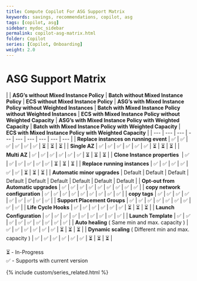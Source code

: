 ```yaml
---
title: Compute Copilot For ASG Support Matrix
keywords: savings, recommendations, copilot, asg
tags: [copilot, asg]
sidebar: mydoc_sidebar
permalink: copilot-asg-matrix.html
folder: Copilot
series: [Copilot, Onboarding]
weight: 2.0
---
```


# ASG Support Matrix #



|      | **ASG’s without Mixed Instance Policy** | **Batch without Mixed Instance Policy** | **ECS without Mixed Instance Policy** | **ASG’s with Mixed Instance Policy without Weighted Instances** | **Batch with Mixed Instance Policy without Weighted Instances** | **ECS with Mixed Instance Policy without Weighted Capacity** | **ASG’s with Mixed Instance Policy with Weighted Capacity** | **Batch with Mixed Instance Policy with Weighted Capacity** | **ECS with Mixed Instance Policy with Weighted Capacity** |
| --- | --- | --- | --- | --- | --- | --- | --- | --- |
| **Replace instances on running event**                 | ✅                                       | ✅                                       | ✅                                     | ✅                                                               | ✅                                                               | ✅                                                            | ⏳                                                           | ⏳                                                           | ⏳                                                         |
| **Single AZ**                                          | ✅                                       | ✅                                       | ✅                                     | ✅                                                               | ✅                                                               | ✅                                                            | ⏳                                                           | ⏳                                                           | ⏳                                                         |
| **Multi AZ**                                           | ✅                                       | ✅                                       | ✅                                     | ✅                                                               | ✅                                                               | ✅                                                            | ⏳                                                           | ⏳                                                           | ⏳                                                         |
| **Clone Instance properties**                          | ✅                                       | ✅                                       | ✅                                     | ✅                                                               | ✅                                                               | ✅                                                            | ⏳                                                           | ⏳                                                           | ⏳                                                         |
| **Replace running instances**                          | ✅                                       | ✅                                       | ✅                                     | ✅                                                               | ✅                                                               | ✅                                                            | ⏳                                                           | ⏳                                                           | ⏳                                                         |
| **Automatic minor upgrades**                           | Default                                 | Default                                 | Default                               | Default                                                         | Default                                                         | Default                                                      | Default                                                     | Default                                                     | Default                                                   |
| **Opt-out from Automatic upgrades**                    | ✅                                       | ✅                                       | ✅                                     | ✅                                                               | ✅                                                               | ✅                                                            | ✅                                                           | ✅                                                           | ✅                                                         |
| **copy network configuration**                         | ✅                                       | ✅                                       | ✅                                     | ✅                                                               | ✅                                                               | ✅                                                            | ✅                                                           | ✅                                                           | ✅                                                         |
| **copy tags**                                          | ✅                                       | ✅                                       | ✅                                     | ✅                                                               | ✅                                                               | ✅                                                            | ✅                                                           | ✅                                                           | ✅                                                         |
| **Support Placement Groups**                           | ✅                                       | ✅                                       | ✅                                     | ✅                                                               | ✅                                                               | ✅                                                            | ✅                                                           | ✅                                                           | ✅                                                         |
| **Life Cycle Hooks**                                   | ✅                                       | ✅                                       | ✅                                     | ✅                                                              | ✅                                                               | ✅                                                            | ⏳                                                           | ⏳                                                           | ⏳                                                         |
| **Launch Configuration**                               | ✅                                       | ✅                                       | ✅                                     | ✅                                                               | ✅                                                               | ✅                                                            | ✅                                                           | ✅                                                           | ✅                                                         |
| **Launch Template**                                    | ✅                                       | ✅                                       | ✅                                     | ✅                                                               | ✅                                                               | ✅                                                            | ✅                                                           | ✅                                                           | ✅                                                         |
| **Auto healing**  ( Same min and max. capacity )       | ✅                                       | ✅                                       | ✅                                     | ✅                                                               | ✅                                                               | ✅                                                            | ⏳                                                           | ⏳                                                           | ⏳                                                         |
| **Dynamic scaling** ( Different min and max. capacity ) | ✅                                       | ✅                                       | ✅                                     | ✅                                                               | ✅                                                               | ✅                                                            | ⏳                                                           | ⏳                                                           | ⏳                                                         |

⏳ - In-Progress\
✅ - Supports with current version

{% include custom/series_related.html %}

